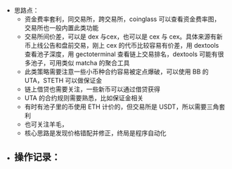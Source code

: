 - 思路点：
	- 资金费率套利，同交易所，跨交易所，coinglass 可以查看资金费率图，交易所也一般内置此类功能
	- 交易所间价差，可以是 dex 与cex，也可以是 cex 与 cex。具体来源有新币上线公告和盘前交易，刚上 cex 的代币比较容易有价差，用 dextools 查看池子深度，用 gectoterminal 查看链上交易排名，dextools 可能有很多池子，可用类似 matcha 的聚合工具
	- 此类策略需要注意一些小币种合约容易被定点爆破，可以使用 BB 的 UTA，STETH 可以做保证金
	- 链上借贷也需要关注，一些新币可以通过借贷获得
	- UTA 的合约规则需要熟悉，比如保证金相关
	- 有时有池子里的币使用 ETH 计价的，但交易所是 USDT，所以需要三角套利
	- 也可关注羊毛，
	- 核心思路是发现价格错配并修正，终局是程序自动化
- 操作记录：
	-